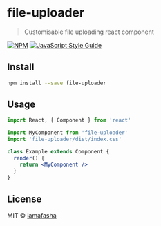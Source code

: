 # file-uploader

> Customisable file uploading react component

[![NPM](https://img.shields.io/npm/v/file-uploader.svg)](https://www.npmjs.com/package/file-uploader) [![JavaScript Style Guide](https://img.shields.io/badge/code_style-standard-brightgreen.svg)](https://standardjs.com)

## Install

```bash
npm install --save file-uploader
```

## Usage

```jsx
import React, { Component } from 'react'

import MyComponent from 'file-uploader'
import 'file-uploader/dist/index.css'

class Example extends Component {
  render() {
    return <MyComponent />
  }
}
```

## License

MIT © [iamafasha](https://github.com/iamafasha)

